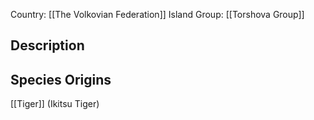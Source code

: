 Country: [[The Volkovian Federation]]
Island Group: [[Torshova Group]]
## Description

## Species Origins

[[Tiger]] (Ikitsu Tiger)
